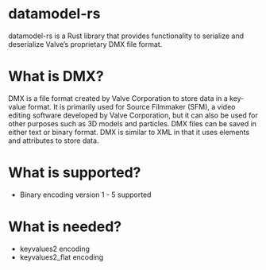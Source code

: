 # datamodel-rs

datamodel-rs is a Rust library that provides functionality to serialize and deserialize Valve’s proprietary DMX file format.

# What is DMX?

DMX is a file format created by Valve Corporation to store data in a key-value format. It is primarily used for Source Filmmaker (SFM), a video editing software developed by Valve Corporation, but it can also be used for other purposes such as 3D models and particles. DMX files can be saved in either text or binary format. DMX is similar to XML in that it uses elements and attributes to store data.

# What is supported?

-   Binary encoding version 1 - 5 supported

# What is needed?

-   keyvalues2 encoding
-   keyvalues2_flat encoding
